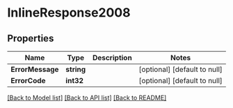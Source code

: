 # InlineResponse2008

## Properties
Name | Type | Description | Notes
------------ | ------------- | ------------- | -------------
**ErrorMessage** | **string** |  | [optional] [default to null]
**ErrorCode** | **int32** |  | [optional] [default to null]

[[Back to Model list]](../README.md#documentation-for-models) [[Back to API list]](../README.md#documentation-for-api-endpoints) [[Back to README]](../README.md)


